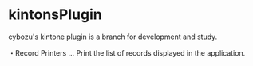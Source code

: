 # kintonsPlugin

cybozu's kintone plugin is a branch for development and study. 

・Record Printers … Print the list of records displayed in the application.
